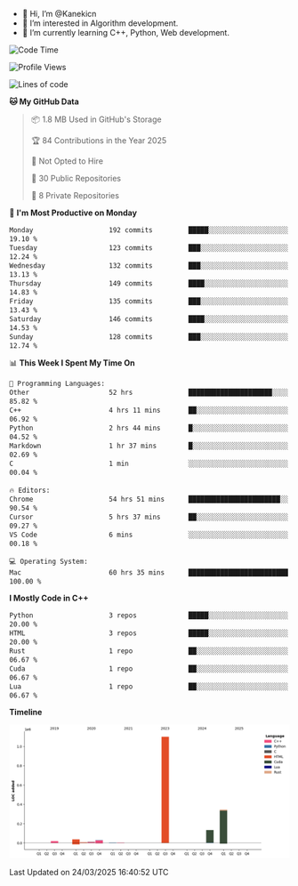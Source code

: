 - 👋 Hi, I’m @Kanekicn
- 👀 I’m interested in Algorithm development.
- 🌱 I’m currently learning C++, Python, Web development.

<!---
cotecsz/cotecsz is a ✨ special ✨ repository because its `README.md` (this file) appears on your GitHub profile.
You can click the Preview link to take a look at your changes.
--->

<!--START_SECTION:waka-->
![Code Time](http://img.shields.io/badge/Code%20Time-3%2C012%20hrs%2036%20mins-blue)

![Profile Views](http://img.shields.io/badge/Profile%20Views-0-blue)

![Lines of code](https://img.shields.io/badge/From%20Hello%20World%20I%27ve%20Written-1.7%20million%20lines%20of%20code-blue)

**🐱 My GitHub Data** 

> 📦 1.8 MB Used in GitHub's Storage 
 > 
> 🏆 84 Contributions in the Year 2025
 > 
> 🚫 Not Opted to Hire
 > 
> 📜 30 Public Repositories 
 > 
> 🔑 8 Private Repositories 
 > 
📅 **I'm Most Productive on Monday** 

```text
Monday                   192 commits         █████░░░░░░░░░░░░░░░░░░░░   19.10 % 
Tuesday                  123 commits         ███░░░░░░░░░░░░░░░░░░░░░░   12.24 % 
Wednesday                132 commits         ███░░░░░░░░░░░░░░░░░░░░░░   13.13 % 
Thursday                 149 commits         ████░░░░░░░░░░░░░░░░░░░░░   14.83 % 
Friday                   135 commits         ███░░░░░░░░░░░░░░░░░░░░░░   13.43 % 
Saturday                 146 commits         ████░░░░░░░░░░░░░░░░░░░░░   14.53 % 
Sunday                   128 commits         ███░░░░░░░░░░░░░░░░░░░░░░   12.74 % 
```


📊 **This Week I Spent My Time On** 

```text
💬 Programming Languages: 
Other                    52 hrs              █████████████████████░░░░   85.82 % 
C++                      4 hrs 11 mins       ██░░░░░░░░░░░░░░░░░░░░░░░   06.92 % 
Python                   2 hrs 44 mins       █░░░░░░░░░░░░░░░░░░░░░░░░   04.52 % 
Markdown                 1 hr 37 mins        █░░░░░░░░░░░░░░░░░░░░░░░░   02.69 % 
C                        1 min               ░░░░░░░░░░░░░░░░░░░░░░░░░   00.04 % 

🔥 Editors: 
Chrome                   54 hrs 51 mins      ███████████████████████░░   90.54 % 
Cursor                   5 hrs 37 mins       ██░░░░░░░░░░░░░░░░░░░░░░░   09.27 % 
VS Code                  6 mins              ░░░░░░░░░░░░░░░░░░░░░░░░░   00.18 % 

💻 Operating System: 
Mac                      60 hrs 35 mins      █████████████████████████   100.00 % 
```

**I Mostly Code in C++** 

```text
Python                   3 repos             █████░░░░░░░░░░░░░░░░░░░░   20.00 % 
HTML                     3 repos             █████░░░░░░░░░░░░░░░░░░░░   20.00 % 
Rust                     1 repo              ██░░░░░░░░░░░░░░░░░░░░░░░   06.67 % 
Cuda                     1 repo              ██░░░░░░░░░░░░░░░░░░░░░░░   06.67 % 
Lua                      1 repo              ██░░░░░░░░░░░░░░░░░░░░░░░   06.67 % 
```



**Timeline**

![Lines of Code chart](https://raw.githubusercontent.com/Kanekicn/Kanekicn/master/assets/bar_graph.png)


 Last Updated on 24/03/2025 16:40:52 UTC
<!--END_SECTION:waka-->
